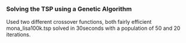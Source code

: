 ### Solving the TSP using a Genetic Algorithm
Used two different crossover functions, both fairly efficient <br/>
mona_lisa100k.tsp solved in 30seconds with a population of 50 and 20 iterations.
